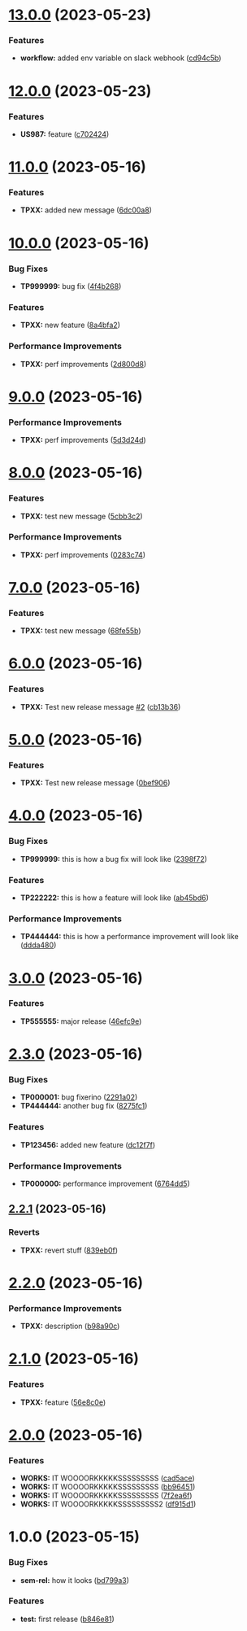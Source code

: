 # [13.0.0](https://github.com/iugabogdan/release-notes-poc/compare/v12.0.0...v13.0.0) (2023-05-23)


### Features

* **workflow:** added env variable on slack webhook ([cd94c5b](https://github.com/iugabogdan/release-notes-poc/commit/cd94c5bd1ef4647d584265809aae90fd8ffe19e5))

# [12.0.0](https://github.com/iugabogdan/release-notes-poc/compare/v11.0.0...v12.0.0) (2023-05-23)


### Features

* **US987:** feature ([c702424](https://github.com/iugabogdan/release-notes-poc/commit/c702424e8b957e8ad1cb0a9544305636b6c33ef1))

# [11.0.0](https://github.com/iugabogdan/release-notes-poc/compare/v10.0.0...v11.0.0) (2023-05-16)


### Features

* **TPXX:** added new message ([6dc00a8](https://github.com/iugabogdan/release-notes-poc/commit/6dc00a8620e189ec78dc869b89ef541f54d89cd9))

# [10.0.0](https://github.com/iugabogdan/release-notes-poc/compare/v9.0.0...v10.0.0) (2023-05-16)


### Bug Fixes

* **TP999999:** bug fix ([4f4b268](https://github.com/iugabogdan/release-notes-poc/commit/4f4b26878390c161e513d2e5e8be7e33b8f424c8))


### Features

* **TPXX:** new feature ([8a4bfa2](https://github.com/iugabogdan/release-notes-poc/commit/8a4bfa2b48d6f90be5139a1ce3fe243121c24b4a))


### Performance Improvements

* **TPXX:** perf improvements ([2d800d8](https://github.com/iugabogdan/release-notes-poc/commit/2d800d8daf71bfbc3ffbaff04b337ce1aa9b0f06))

# [9.0.0](https://github.com/iugabogdan/release-notes-poc/compare/v8.0.0...v9.0.0) (2023-05-16)


### Performance Improvements

* **TPXX:** perf improvements ([5d3d24d](https://github.com/iugabogdan/release-notes-poc/commit/5d3d24d9a4edfb85fa19cd136a106609a9b24895))

# [8.0.0](https://github.com/iugabogdan/release-notes-poc/compare/v7.0.0...v8.0.0) (2023-05-16)


### Features

* **TPXX:** test new message ([5cbb3c2](https://github.com/iugabogdan/release-notes-poc/commit/5cbb3c2bb39f179258f626275309aea2e553930e))


### Performance Improvements

* **TPXX:** perf improvements ([0283c74](https://github.com/iugabogdan/release-notes-poc/commit/0283c744dc7ab4ec2387b5209785f95833a86c1c))

# [7.0.0](https://github.com/iugabogdan/release-notes-poc/compare/v6.0.0...v7.0.0) (2023-05-16)


### Features

* **TPXX:** test new message ([68fe55b](https://github.com/iugabogdan/release-notes-poc/commit/68fe55bdd314c5af782f9064d56ae9b1a4f70579))

# [6.0.0](https://github.com/iugabogdan/release-notes-poc/compare/v5.0.0...v6.0.0) (2023-05-16)


### Features

* **TPXX:** Test new release message [#2](https://github.com/iugabogdan/release-notes-poc/issues/2) ([cb13b36](https://github.com/iugabogdan/release-notes-poc/commit/cb13b36cf356057bebec068a5b9afbd96ca3c844))

# [5.0.0](https://github.com/iugabogdan/release-notes-poc/compare/v4.0.0...v5.0.0) (2023-05-16)


### Features

* **TPXX:** Test new release message ([0bef906](https://github.com/iugabogdan/release-notes-poc/commit/0bef90688c52e83df7cfc6d736992538616a93ed))

# [4.0.0](https://github.com/iugabogdan/release-notes-poc/compare/v3.0.0...v4.0.0) (2023-05-16)


### Bug Fixes

* **TP999999:** this is how a bug fix will look like ([2398f72](https://github.com/iugabogdan/release-notes-poc/commit/2398f72304205a32f970bf985012e7227756a9cf))


### Features

* **TP222222:** this is how a feature will look like ([ab45bd6](https://github.com/iugabogdan/release-notes-poc/commit/ab45bd665af026b1b5f080053d0691367d33464a))


### Performance Improvements

* **TP444444:** this is how a performance improvement will look like ([ddda480](https://github.com/iugabogdan/release-notes-poc/commit/ddda4801f732b3b293bf4a4b7198691d2074cee5))

# [3.0.0](https://github.com/iugabogdan/release-notes-poc/compare/v2.3.0...v3.0.0) (2023-05-16)


### Features

* **TP555555:** major release ([46efc9e](https://github.com/iugabogdan/release-notes-poc/commit/46efc9e56060b64091add7dcba65617e9b6e9970))

# [2.3.0](https://github.com/iugabogdan/release-notes-poc/compare/v2.2.1...v2.3.0) (2023-05-16)


### Bug Fixes

* **TP000001:** bug fixerino ([2291a02](https://github.com/iugabogdan/release-notes-poc/commit/2291a024156b11d1635b765929412e4c5ad98722))
* **TP444444:** another bug fix ([8275fc1](https://github.com/iugabogdan/release-notes-poc/commit/8275fc120885c7d1c170c15a159fb5fc6a50304c))


### Features

* **TP123456:** added new feature ([dc12f7f](https://github.com/iugabogdan/release-notes-poc/commit/dc12f7f13477b7ae0ca23ae7c6b85601064c44d5))


### Performance Improvements

* **TP000000:** performance improvement ([6764dd5](https://github.com/iugabogdan/release-notes-poc/commit/6764dd5d5de7d1dfe2dd70b1001b2357c56aff32))

## [2.2.1](https://github.com/iugabogdan/release-notes-poc/compare/v2.2.0...v2.2.1) (2023-05-16)


### Reverts

* **TPXX:** revert stuff ([839eb0f](https://github.com/iugabogdan/release-notes-poc/commit/839eb0f3cbace0cece662b5690a47c3383be4d44))

# [2.2.0](https://github.com/iugabogdan/release-notes-poc/compare/v2.1.0...v2.2.0) (2023-05-16)


### Performance Improvements

* **TPXX:** description ([b98a90c](https://github.com/iugabogdan/release-notes-poc/commit/b98a90cdedef17f486cd8da37a70e36e671b9a9a))

# [2.1.0](https://github.com/iugabogdan/release-notes-poc/compare/v2.0.0...v2.1.0) (2023-05-16)


### Features

* **TPXX:** feature ([56e8c0e](https://github.com/iugabogdan/release-notes-poc/commit/56e8c0e8e4598931e1b26f58d5d8f077eaef8a9e))

# [2.0.0](https://github.com/iugabogdan/release-notes-poc/compare/v1.0.0...v2.0.0) (2023-05-16)


### Features

* **WORKS:** IT WOOOORKKKKKSSSSSSSSS ([cad5ace](https://github.com/iugabogdan/release-notes-poc/commit/cad5ace9d5c4f2402f129cdd969c7deb0a323307))
* **WORKS:** IT WOOOORKKKKKSSSSSSSSS ([bb96451](https://github.com/iugabogdan/release-notes-poc/commit/bb96451ab549ebe7f3e0e27ef30302a894d6184f))
* **WORKS:** IT WOOOORKKKKKSSSSSSSSS ([7f2ea6f](https://github.com/iugabogdan/release-notes-poc/commit/7f2ea6f6bf568d64e81ea3304854f480106b61e4))
* **WORKS:** IT WOOOORKKKKKSSSSSSSSS2 ([df915d1](https://github.com/iugabogdan/release-notes-poc/commit/df915d17dfb04b06857c5b8db93bdffcbd66423a))

# 1.0.0 (2023-05-15)


### Bug Fixes

* **sem-rel:** how it looks ([bd799a3](https://github.com/iugabogdan/release-notes-poc/commit/bd799a39bc5d822a8490821b805584786bf8c43e))


### Features

* **test:** first release ([b846e81](https://github.com/iugabogdan/release-notes-poc/commit/b846e81578b7981e5b2f2a8794f6732fa6239006))
